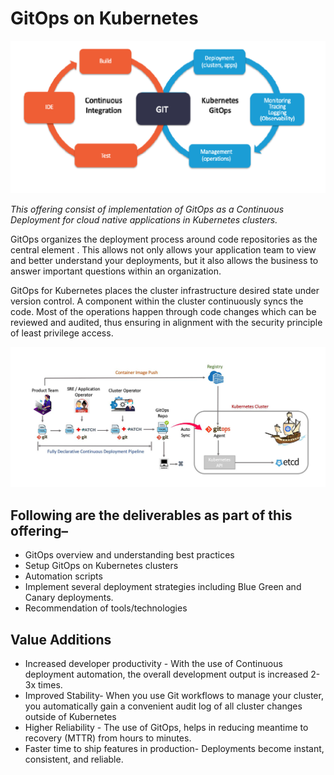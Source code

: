 # GitOps on Kubernetes
![GitOps](../../static/img/k8s/Gitops.png) 

*This offering consist of implementation of GitOps as a Continuous Deployment for cloud native applications in Kubernetes clusters.*

GitOps organizes the deployment process around code repositories as the central element . This allows not only allows your application team to view and better understand your deployments, but it also allows the business to answer important questions within an organization.
 
GitOps for Kubernetes places the cluster infrastructure desired state under version control. A component within the cluster continuously syncs the code. Most of the  operations happen through code changes which  can be reviewed and audited, thus ensuring in alignment with the security principle of least privilege access.

![GitOps](../../static/img/k8s/Gitops-flow.jpg) 

## Following are the deliverables as part of this offering–
-	GitOps overview and understanding best practices
-	Setup GitOps on Kubernetes clusters
-	Automation scripts
-	Implement several deployment strategies including Blue Green and Canary deployments.
-	Recommendation of tools/technologies


## Value Additions
-	Increased developer productivity - With the  use of Continuous deployment automation, the overall development output is increased 2-3x times.
-	Improved Stability- When you use Git workflows to manage your cluster, you automatically gain a convenient audit log of all cluster changes outside of Kubernetes
-	Higher Reliability - The use of GitOps, helps in reducing meantime to recovery (MTTR) from hours to minutes.
-	Faster time to ship features in production- Deployments become instant, consistent, and reliable. 



